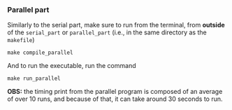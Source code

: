 ### Parallel part

Similarly to the serial part, make sure to run from the terminal, from **outside** of the `serial_part` or `parallel_part` (i.e., in the same directory as the `makefile`) 


```
make compile_parallel
```

And to run the executable, run the command 

```
make run_parallel
```

**OBS:** the timing print from the parallel program is composed of an average of over 10 runs, and because of that, it can take around 30 seconds to run.